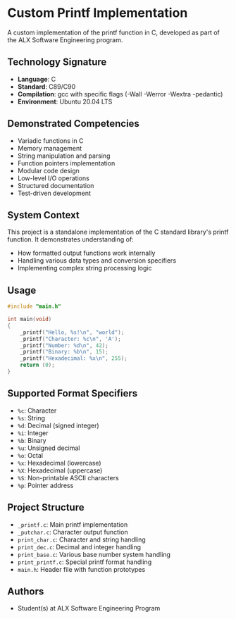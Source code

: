 # Custom Printf Implementation

A custom implementation of the printf function in C, developed as part of the ALX Software Engineering program.

## Technology Signature

- **Language**: C
- **Standard**: C89/C90
- **Compilation**: gcc with specific flags (-Wall -Werror -Wextra -pedantic)
- **Environment**: Ubuntu 20.04 LTS

## Demonstrated Competencies

- Variadic functions in C
- Memory management
- String manipulation and parsing
- Function pointers implementation
- Modular code design
- Low-level I/O operations
- Structured documentation
- Test-driven development

## System Context

This project is a standalone implementation of the C standard library's printf function. It demonstrates understanding of:

- How formatted output functions work internally
- Handling various data types and conversion specifiers
- Implementing complex string processing logic

## Usage

```c
#include "main.h"

int main(void)
{
    _printf("Hello, %s!\n", "world");
    _printf("Character: %c\n", 'A');
    _printf("Number: %d\n", 42);
    _printf("Binary: %b\n", 15);
    _printf("Hexadecimal: %x\n", 255);
    return (0);
}
```

## Supported Format Specifiers

- `%c`: Character
- `%s`: String
- `%d`: Decimal (signed integer)
- `%i`: Integer
- `%b`: Binary
- `%u`: Unsigned decimal
- `%o`: Octal
- `%x`: Hexadecimal (lowercase)
- `%X`: Hexadecimal (uppercase)
- `%S`: Non-printable ASCII characters
- `%p`: Pointer address

## Project Structure

- `_printf.c`: Main printf implementation
- `_putchar.c`: Character output function
- `print_char.c`: Character and string handling
- `print_dec.c`: Decimal and integer handling
- `print_base.c`: Various base number system handling
- `print_printf.c`: Special printf format handling
- `main.h`: Header file with function prototypes

## Authors

- Student(s) at ALX Software Engineering Program
